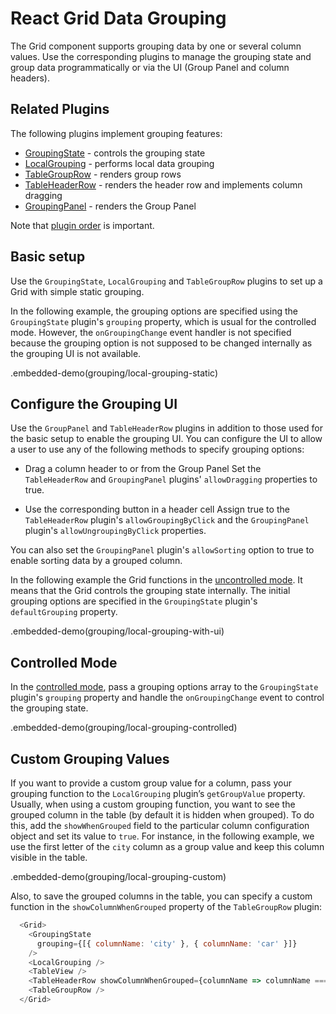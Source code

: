 # React Grid Data Grouping

The Grid component supports grouping data by one or several column values. Use the corresponding plugins to manage the grouping state and group data programmatically or via the UI (Group Panel and column headers).

## Related Plugins

The following plugins implement grouping features:

- [GroupingState](../reference/grouping-state.md) - controls the grouping state
- [LocalGrouping](../reference/local-grouping.md) - performs local data grouping
- [TableGroupRow](../reference/table-group-row.md) - renders group rows
- [TableHeaderRow](../reference/table-header-row.md) - renders the header row and implements column dragging
- [GroupingPanel](../reference/grouping-panel.md) - renders the Group Panel

Note that [plugin order](../README.md#plugin-order) is important.

## Basic setup

Use the `GroupingState`, `LocalGrouping` and `TableGroupRow` plugins to set up a Grid with simple static grouping.

In the following example, the grouping options are specified using the `GroupingState` plugin's `grouping` property, which is usual for the controlled mode. However, the `onGroupingChange` event handler is not specified because the grouping option is not supposed to be changed internally as the grouping UI is not available.

.embedded-demo(grouping/local-grouping-static)

## Configure the Grouping UI

Use the `GroupPanel` and `TableHeaderRow` plugins in addition to those used for the basic setup to enable the grouping UI. You can configure the UI to allow a user to use any of the following methods to specify grouping options:

- Drag a column header to or from the Group Panel
 Set the `TableHeaderRow` and `GroupingPanel` plugins' `allowDragging` properties to true.

- Use the corresponding button in a header cell
 Assign true to the `TableHeaderRow` plugin's `allowGroupingByClick` and the `GroupingPanel` plugin's `allowUngroupingByClick` properties.

You can also set the `GroupingPanel` plugin's `allowSorting` option to true to enable sorting data by a grouped column.

In the following example the Grid functions in the [uncontrolled mode](controlled-and-uncontrolled-modes.md). It means that the Grid controls the grouping state internally. The initial grouping options are specified in the `GroupingState` plugin's `defaultGrouping` property.

.embedded-demo(grouping/local-grouping-with-ui)

## Controlled Mode

In the [controlled mode](controlled-and-uncontrolled-modes.md), pass a grouping options array to the `GroupingState` plugin's `grouping` property and handle the `onGroupingChange` event to control the grouping state.

.embedded-demo(grouping/local-grouping-controlled)

## Custom Grouping Values

If you want to provide a custom group value for a column, pass your grouping function to the `LocalGrouping` plugin’s `getGroupValue` property. Usually, when using a custom grouping function, you want to see the grouped column in the table (by default it is hidden when grouped). To do this, add the `showWhenGrouped` field to the particular column configuration object and set its value to `true`. For instance, in the following example, we use the first letter of the `city` column as a group value and keep this column visible in the table.

.embedded-demo(grouping/local-grouping-custom)

Also, to save the grouped columns in the table, you can specify a custom function in the `showColumnWhenGrouped` property of the `TableGroupRow` plugin:

```js
  <Grid>
    <GroupingState
      grouping={[{ columnName: 'city' }, { columnName: 'car' }]}
    />
    <LocalGrouping />
    <TableView />
    <TableHeaderRow showColumnWhenGrouped={columnName => columnName === 'city' || columnName === 'car'}/>
    <TableGroupRow />
  </Grid>
```
